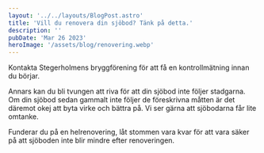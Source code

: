 ```yaml
---
layout: '../../layouts/BlogPost.astro'
title: 'Vill du renovera din sjöbod? Tänk på detta.'
description: ''
pubDate: 'Mar 26 2023'
heroImage: '/assets/blog/renovering.webp'
---
```


Kontakta Stegerholmens bryggförening för att få en kontrollmätning innan du börjar.

Annars kan du bli tvungen att riva för att din sjöbod inte följer stadgarna. Om din sjöbod sedan gammalt inte följer de föreskrivna måtten är det däremot okej att byta virke och bättra på. Vi ser gärna att sjöbodarna får lite omtanke.

Funderar du på en helrenovering, låt stommen vara kvar för att vara säker på att sjöboden inte blir mindre efter renoveringen.
